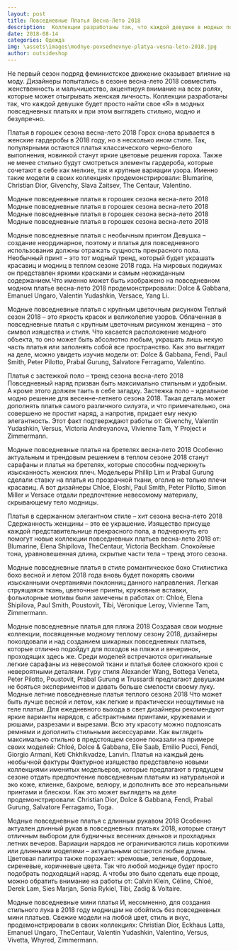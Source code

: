 ```yaml
---
layout: post
title: Повседневные Платья Весна-Лето 2018
description:  Коллекции разработаны так, что каждой девушке в модных повседневных платьях выглядеть стильно, модно и безупречно.
date: 2018-08-14
categories: Одежда
img: \assets\images\modnye-povsednevnye-platya-vesna-leto-2018.jpg
author: outsideshop
---
```

Не первый сезон подряд феминистское движение оказывает влияние на моду. Дизайнеры попытались в сезоне весна-лето 2018  совместить женственность и мальчишество, акцентируя внимание на всех ролях, которые может отыгрывать женская личность. Коллекции разработаны так, что каждой девушке будет просто найти свое «Я» в модных повседневных платьях и при этом выглядеть стильно, модно и безупречно.

Платья в горошек сезона весна-лето 2018
Горох снова врывается в женские гардеробы в 2018 году, но в несколько ином стиле. Так, популярными остаются платья классического черно-белого выполнения, новинкой станут яркие цветовые решения гороха. Также не менее стильно будут смотреться элементы гардероба, которые сочетают в себе как мелкие, так и крупные вариации узора. Именно такие модели в своих коллекциях продемонстрировали: Blumarine, Christian Dior, Givenchy, Slava Zaitsev, The Centaur, Valentino.

Модные повседневные платья в горошек сезона весна-лето 2018 Модные повседневные платья в горошек сезона весна-лето 2018 Модные повседневные платья в горошек сезона весна-лето 2018 Модные повседневные платья в горошек сезона весна-лето 2018

Модные повседневные платья с необычным принтом
Девушка – создание неординарное, поэтому и платья для повседневного использования должны отражать сущность прекрасного пола. Необычный принт – это тот модный тренд, который  будет украшать красавиц и модниц в теплом сезоне 2018 года. На мировых подиумах он представлен яркими красками и самым неожиданным содержанием.Что именно может быть изображено на повседневном  модном платье весна-лето 2018 продемонстрировали: Dolce & Gabbana, Emanuel Ungaro, Valentin Yudashkin, Versace, Yang Li.

Модные повседневные платья с крупным цветочным рисунком
Теплый сезон 2018 – это яркость красок и великолепие узоров. Облаченная в повседневные платья с крупным цветочным рисунком  женщина  – это символ изящества и стиля. Что касается расположение модного объекта, то оно может быть абсолютно любым, украшать лишь некую часть платья или заполнять собой все пространство. Как это выглядит на деле, можно  увидеть изучив модели от:  Dolce & Gabbana, Fendi, Paul Smith, Peter Pilotto, Prabal Gurung, Salvatore Ferragamo, Valentino.

Платья с застежкой поло – тренд сезона весна-лето 2018
Повседневный наряд призван быть максимально стильным и удобным. А кроме этого должен таить в себе загадку. Застежка поло – идеальное модно решение для весенне-летнего сезона 2018. Такая деталь может дополнять платья самого различного силуэта, и что примечательно, она совершено не простит наряд, а напротив, придает ему некую элегантность. Этот факт подтверждают работы от: Givenchy, Valentin Yudashkin, Versus, Victoria Andreyanova, Vivienne Tam, Y Project и Zimmermann.

Модные повседневные платья на бретелях весна-лето 2018
Особенно актуальным и трендовым решением в теплом сезоне 2018 станут сарафаны и платья на бретелях, которые способны подчеркнуть изысканность женских плеч. Модельеры Phillip Lim и Prabal Gurung сделали ставку на платья из прозрачной ткани, оголив не только плечи красавиц. А вот дизайнеры Chloé, Eloshi, Paul Smith, Peter Pilotto, Simon Miller и Versace отдали предпочтение невесомому материалу, скрывающему тело модницы.

Платья в сдержанном элегантном стиле – хит сезона весна-лето 2018
Сдержанность женщины – это ее украшение. Изящество присуще каждой представительнице прекрасного пола, а подчеркнуть его помогут новые коллекции повседневных платьев весна-лето 2018 от: Blumarine, Elena Shipilova, TheCentaur, Victoria Beckham. Спокойные тона, уравновешенная длина, скрытые части тела – тренд этого сезона.

Модные повседневные платья в стиле романтическое бохо
Стилистика бохо весной и летом 2018 года вновь будет  покорять своими изысканными очертаниями поклонниц данного направления. Легкая струящаяся ткань, цветочные принты, кружевные вставки, фольклорные мотивы были замечены в работах от: Chloé, Elena Shipilova, Paul Smith, Poustovit, Tibi, Véronique Leroy, Vivienne Tam, Zimmermann.

Модные повседневные платья для пляжа 2018
Создавая свои модные коллекции, посвященные модному теплому сезону 2018, дизайнеры поколдовали и над созданием шикарных повседневных платьев, которые отлично подойдут для походов на пляжи и вечеринок, проходящих здесь же. Среди моделей встречаются оригинальные легкие сарафаны из невесомой ткани и платья более сложного кроя с невероятными деталями. Гуру стиля Alexander Wang, Bottega Veneta, Peter Pilotto, Poustovit, Prabal Gurung и Trussardi предлагают девушкам не бояться экспериментов и давать больше смелости своему луку.
Модные летние повседневные платья теплого сезона 2018
Что может быть лучше весной и летом, как легкие и практически неощутимые на теле платья. Для ежедневного выхода в свет дизайнеры рекомендуют яркие варианты нарядов, с абстрактными принтами, кружевами и рюшами, разрезами и вырезами. Всю эту красоту можно подпоясать ремнями и дополнить стильными аксессуарами. Как выглядеть максимально стильно в предстоящем сезоне показали на примере своих моделей:  Chloé, Dolce & Gabbana, Elie Saab, Emilio Pucci, Fendi, Giorgio Armani, Keti Chkhikvadze, Lanvin.
Платья на каждый день необычной фактуры
Фактурное изящество представлено новыми коллекциями именитых модельеров, которые предлагают в грядущем сезоне отдать предпочтение повседневным платьям из натуральной и эко коже, клиенке, бахроме, велюру, и дополнить все это нереальными принтами и блеском. Как это может выглядеть на деле продемонстрировали: Christian Dior, Dolce & Gabbana, Fendi, Prabal Gurung, Salvatore Ferragamo, Toga.

Модные повседневные платья с длинным рукавом 2018
Особенно актуален длинный рукав в повседневных платьях 2018, которые станут отличным выбором для будничных весенних деньков  и прохладных летних вечеров. Вариации нарядов не ограничиваются лишь короткими или длинными моделями – актуальными остаются любые длины. Цветовая палитра также поражает: кремовые, зеленые, бордовые, сиреневые, коричневые цвета. Так что любой моднице будет просто подобрать подходящий наряд. А чтобы это было сделать еще проще, можно обратить внимание на работы от: Calvin Klein, Céline, Chloé, Derek Lam, Sies Marjan, Sonia Rykiel, Tibi, Zadig & Voltaire.

Модные повседневные мини платья
И, несомненно, для создания стильного лука в 2018 году модницам не обойтись без повседневных мини платьев. Свежие модели на любой цвет, стиль и вкус, продемонстрировали в своих коллекциях: Christian Dior, Eckhaus Latta, Emanuel Ungaro, TheCentaur, Valentin Yudashkin, Valentino, Versus, Vivetta, Whyred, Zimmermann.
 
 
